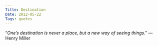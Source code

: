 ```yaml
---
Title: Destination
Date: 2012-05-22
Tags: quotes
---
```


<div class="text">“<i>One’s destination is never a place, but a new way of seeing things</i>.” — Henry Miller</div>